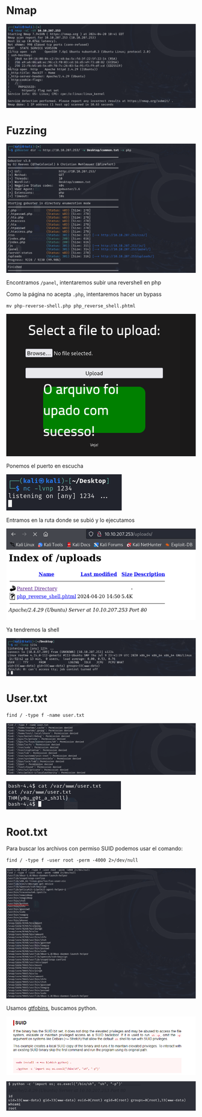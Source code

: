 # Nmap

![alt text](image.png)

# Fuzzing

![alt text](image-1.png)

Encontramos ``/panel``, intentaremos subir una revershell en php

Como la página no acepta ``.php``, intentaremos hacer un bypass

    mv php-reverse-shell.php php_reverse_shell.phtml 

![alt text](image-2.png)

Ponemos el puerto en escucha

![alt text](image-3.png)

Entramos en la ruta donde se subió y lo ejecutamos

![alt text](image-4.png)

Ya tendremos la shell

![alt text](image-5.png)

# User.txt

    find / -type f -name user.txt 

![alt text](image-6.png)


![alt text](image-7.png)

# Root.txt

Para buscar los archivos con permiso SUID podemos usar el comando:

    find / -type f -user root -perm -4000 2>/dev/null

![alt text](image-8.png)

Usamos [gtfobins](https://gtfobins.github.io/#python), buscamos python.

![alt text](image-9.png)

![alt text](image-10.png)

